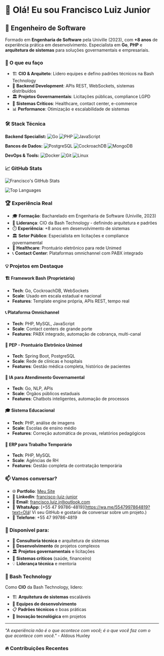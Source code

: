 # 👋 Olá! Eu sou Francisco Luiz Junior

## 🚀 Engenheiro de Software

Formado em **Engenharia de Software** pela Univille (2023), com **+8 anos** de experiência prática em desenvolvimento. Especialista em **Go**, **PHP** e **arquitetura de sistemas** para soluções governamentais e empresariais.

### 💼 O que eu faço
- 🏗️ **CIO & Arquiteto**: Lidero equipes e defino padrões técnicos na Bash Technology
- 🔧 **Backend Development**: APIs REST, WebSockets, sistemas distribuídos
- 🏛️ **Projetos Governamentais**: Licitações públicas, compliance LGPD
- 🏥 **Sistemas Críticos**: Healthcare, contact center, e-commerce
- 📊 **Performance**: Otimização e escalabilidade de sistemas

### 🛠️ Stack Técnica

**Backend Specialist:**
![Go](https://img.shields.io/badge/-Go-00ADD8?style=flat-square&logo=go&logoColor=white)
![PHP](https://img.shields.io/badge/-PHP-777BB4?style=flat-square&logo=php&logoColor=white)
![JavaScript](https://img.shields.io/badge/-JavaScript-F7DF1E?style=flat-square&logo=javascript&logoColor=black)

**Bancos de Dados:**
![PostgreSQL](https://img.shields.io/badge/-PostgreSQL-336791?style=flat-square&logo=postgresql&logoColor=white)
![CockroachDB](https://img.shields.io/badge/-CockroachDB-6933FF?style=flat-square&logo=cockroachlabs&logoColor=white)
![MongoDB](https://img.shields.io/badge/-MongoDB-47A248?style=flat-square&logo=mongodb&logoColor=white)

**DevOps & Tools:**
![Docker](https://img.shields.io/badge/-Docker-2496ED?style=flat-square&logo=docker&logoColor=white)
![Git](https://img.shields.io/badge/-Git-F05032?style=flat-square&logo=git&logoColor=white)
![Linux](https://img.shields.io/badge/-Linux-FCC624?style=flat-square&logo=linux&logoColor=black)

### 📈 GitHub Stats

![Francisco's GitHub Stats](https://github-readme-stats.vercel.app/api?username=jrluiz96&show_icons=true&theme=dark&hide_border=true&bg_color=0D1117)

![Top Languages](https://github-readme-stats.vercel.app/api/top-langs/?username=jrluiz96&layout=compact&theme=dark&hide_border=true&bg_color=0D1117)

### 🏆 Experiência Real

- 🎓 **Formação**: Bacharelado em Engenharia de Software (Univille, 2023)
- 👔 **Liderança**: CIO da Bash Technology - definindo arquitetura e padrões
- ⏱️ **Experiência**: +8 anos em desenvolvimento de sistemas
- 🏛️ **Setor Público**: Especialista em licitações e compliance governamental
- 🏥 **Healthcare**: Prontuário eletrônico para rede Unimed
- 📞 **Contact Center**: Plataformas omnichannel com PABX integrado

### 💡 Projetos em Destaque

#### 🏗️ Framework Bash (Proprietário)
- **Tech**: Go, CockroachDB, WebSockets
- **Scale**: Usado em escala estadual e nacional
- **Features**: Template engine própria, APIs REST, tempo real

#### 📞 Plataforma Omnichannel
- **Tech**: PHP, MySQL, JavaScript
- **Scale**: Contact centers de grande porte
- **Features**: PABX integrado, automação de cobrança, multi-canal

#### 🏥 PEP - Prontuário Eletrônico Unimed
- **Tech**: Spring Boot, PostgreSQL
- **Scale**: Rede de clínicas e hospitais
- **Features**: Gestão médica completa, histórico de pacientes

#### 🤖 IA para Atendimento Governamental
- **Tech**: Go, NLP, APIs
- **Scale**: Órgãos públicos estaduais
- **Features**: Chatbots inteligentes, automação de processos

#### 🎓 Sistema Educacional
- **Tech**: PHP, análise de imagens
- **Scale**: Escolas de ensino médio
- **Features**: Correção automática de provas, relatórios pedagógicos

#### 💼 ERP para Trabalho Temporário
- **Tech**: PHP, MySQL
- **Scale**: Agências de RH
- **Features**: Gestão completa de contratação temporária

### 📫 Vamos conversar?

- 🌐 **Portfolio**: [Meu Site](https://seu-portfolio.dev)
- 💼 **LinkedIn**: [francisco-luiz-junior](https://www.linkedin.com/in/francisco-luiz-junior-493918116/)
- 📧 **Email**: francisco.luiz.jr@outlook.com
- 💬 **WhatsApp**: [+55 47 99786-4819](https://wa.me/5547997864819?text=Olá! Vi seu GitHub e gostaria de conversar sobre um projeto.)
- 📱 **Telefone**: +55 47 99786-4819

### 🎯 Disponível para:
- 🤝 **Consultoria técnica** e arquitetura de sistemas
- 🚀 **Desenvolvimento** de projetos complexos
- 🏛️ **Projetos governamentais** e licitações
- 🏥 **Sistemas críticos** (saúde, financeiro)
- 💡 **Liderança técnica** e mentoria

### 🏢 Bash Technology
Como **CIO** da Bash Technology, lidero:
- 🏗️ **Arquitetura de sistemas** escaláveis
- 👥 **Equipes de desenvolvimento**
- 📋 **Padrões técnicos** e boas práticas
- 🚀 **Inovação tecnológica** em projetos

---

*"A experiência não é o que acontece com você; é o que você faz com o que acontece com você."* - Aldous Huxley

### 🔥 Contribuições Recentes
<!--START_SECTION:activity-->
<!--END_SECTION:activity-->
